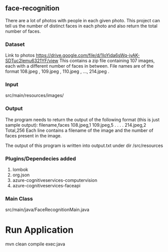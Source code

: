## face-recognition

There are a lot of photos with people in each given photo.
This project can tell us the number of distinct faces in each photo and also return the total
number of faces.

### Dataset

Link to photos
https://drive.google.com/file/d/1IoYida6sWq-jyAK-SDTuc2lemu6321YF/view
This contains a zip file containing 107 images, each with a different number of faces in
between. File names are of the format 108.jpeg , 109.jpeg , 110.jpeg , ..., 214.jpeg .


### Input
src/main/resources/images/

### Output

The program needs to return the output of the following format (this is just sample output):
filename,faces
108.jpeg,1
109.jpeg,5
.
.
.
.
214.jpeg,2
Total,256
Each line contains a filename of the image and the number of faces present in the image.

The output of this program is written into output.txt under dir /src/resources


### Plugins/Dependecies added 
1. lombok
2. org.json
3. azure-cognitiveservices-computervision
4. azure-cognitiveservices-faceapi

### Main Class 
src/main/java/FaceRecognitionMain.java

# Run Application
 mvn clean compile exec:java



